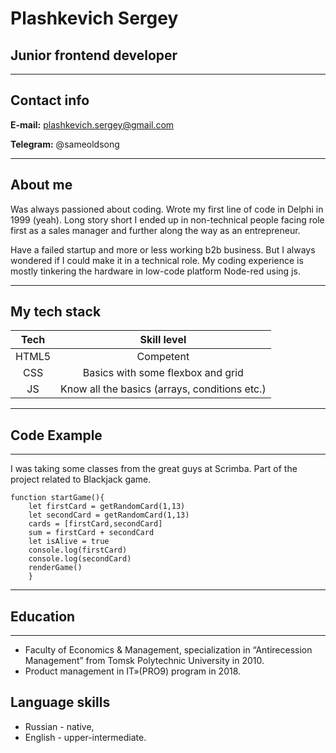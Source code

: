 # Plashkevich Sergey
## Junior frontend developer
***
## Contact info
**E-mail:** plashkevich.sergey@gmail.com


**Telegram:** @sameoldsong
***
## About me
Was always passioned about coding. Wrote my first line of code in Delphi in 1999 (yeah). Long story short I ended up in non-technical people facing role first as a sales manager and further along the way as an entrepreneur.

Have a failed startup and more or less working b2b business. But I always wondered if I could make it in a technical role. My coding experience is mostly tinkering the hardware in low-code platform Node-red using js. 
***
## My tech stack
|    Tech     | Skill level |
|:-----------:|:------------------------------------:|
|HTML5      |   Competent |
|CSS        |   Basics with some flexbox and grid |
|JS         |   Know all the basics (arrays, conditions etc.) |
***
## Code Example
***
I was taking some classes from the great guys at Scrimba. Part of the project related to Blackjack game.
```
function startGame(){
    let firstCard = getRandomCard(1,13)
    let secondCard = getRandomCard(1,13)
    cards = [firstCard,secondCard]
    sum = firstCard + secondCard
    let isAlive = true
    console.log(firstCard)
    console.log(secondCard)
    renderGame()
    }
```
***
## Education
***
* Faculty of Economics & Management, specialization in “Antirecession Management” from Tomsk Polytechnic University in 2010.
* Product management in IT»(PRO9) program in 2018.


## Language skills
* Russian - native,
* English - upper-intermediate.
